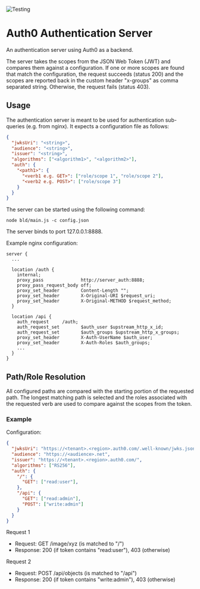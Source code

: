 ![Testing](https://github.com/hannes-hochreiner/auth0-auth-server/workflows/Testing/badge.svg)

# Auth0 Authentication Server
An authentication server using Auth0 as a backend.

The server takes the scopes from the JSON Web Token (JWT) and compares them against a configuration.
If one or more scopes are found that match the configuration, the request succeeds (status 200) and the scopes are reported back in the custom header "x-groups" as comma separated string.
Otherwise, the request fails (status 403).

## Usage
The authentication server is meant to be used for authentication sub-queries (e.g. from nginx).
It expects a configuration file as follows:

```json
{
  "jwksUri": "<string>",
  "audience": "<string>",
  "issuer": "<string>",
  "algorithms": ["<algorithm1>", "<algorithm2>"],
  "auth": {
    "<path1>": {
      "<verb1 e.g. GET>": ["role/scope 1", "role/scope 2"],
      "<verb2 e.g. POST>": ["role/scope 3"]
    }
  }
}
```
The server can be started using the following command:
```shell
node bld/main.js -c config.json
```
The server binds to port 127.0.0.1:8888.

Example nginx configuration:
```
server {
  ...

  location /auth {
    internal;
    proxy_pass              http://server_auth:8888;
    proxy_pass_request_body off;
    proxy_set_header        Content-Length "";
    proxy_set_header        X-Original-URI $request_uri;
    proxy_set_header        X-Original-METHOD $request_method;
  }

  location /api {
    auth_request     /auth;
    auth_request_set        $auth_user $upstream_http_x_id;
    auth_request_set        $auth_groups $upstream_http_x_groups;
    proxy_set_header        X-Auth-UserName $auth_user;
    proxy_set_header        X-Auth-Roles $auth_groups;
    ...
  }
}
```

## Path/Role Resolution
All configured paths are compared with the starting portion of the requested path.
The longest matching path is selected and the roles associated with the requested verb are used to compare against the scopes from the token.

### Example
Configuration:
```json
{
  "jwksUri": "https://<tenant>.<region>.auth0.com/.well-known/jwks.json",
  "audience": "https://<audience>.net",
  "issuer": "https://<tenant>.<region>.auth0.com/",
  "algorithms": ["RS256"],
  "auth": {
    "/": {
      "GET": ["read:user"],
    },
    "/api": {
      "GET": ["read:admin"],
      "POST": ["write:admin"]
    }
  }
}
```
Request 1
  * Request: GET /image/xyz (is matched to "/")
  * Response: 200 (if token contains "read:user"), 403 (otherwise)

Request 2
  * Request: POST /api/objects (is matched to "/api")
  * Response: 200 (if token contains "write:admin"), 403 (otherwise)